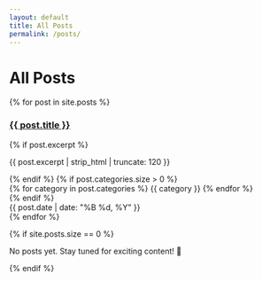 ```yaml
---
layout: default
title: All Posts
permalink: /posts/
---
```


# All Posts

<div class="posts-container">
  {% for post in site.posts %}
    <div class="post-item">
      <div class="post-content">
        <h3><a href="{{ post.url }}">{{ post.title }}</a></h3>
        {% if post.excerpt %}
          <p class="post-excerpt">{{ post.excerpt | strip_html | truncate: 120 }}</p>
        {% endif %}
        {% if post.categories.size > 0 %}
          <div class="post-categories">
            {% for category in post.categories %}
              <span class="category-tag">{{ category }}</span>
            {% endfor %}
          </div>
        {% endif %}
      </div>
      <div class="post-meta">
        <time class="post-date">{{ post.date | date: "%B %d, %Y" }}</time>
      </div>
    </div>
  {% endfor %}
</div>

{% if site.posts.size == 0 %}
  <div class="no-posts">
    <p>No posts yet. Stay tuned for exciting content! 🚀</p>
  </div>
{% endif %}